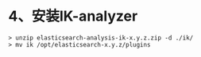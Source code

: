 # 4、安装IK-analyzer

> [github]: https://github.com/medcl/elasticsearch-analysis-ik

~~~shell
> unzip elasticsearch-analysis-ik-x.y.z.zip -d ./ik/
> mv ik /opt/elasticsearch-x.y.z/plugins
~~~

